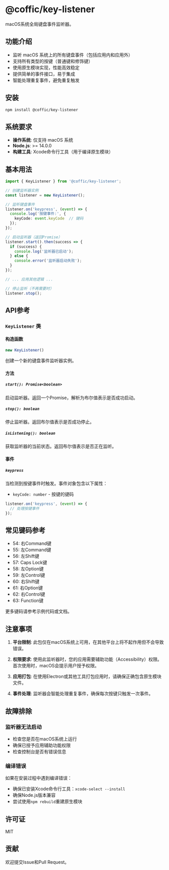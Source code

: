 # @coffic/key-listener

macOS系统全局键盘事件监听器。

## 功能介绍

- 监听 macOS 系统上的所有键盘事件（包括应用内和应用外）
- 支持所有类型的按键（普通键和修饰键）
- 使用原生模块实现，性能高效稳定
- 提供简单的事件接口，易于集成
- 智能处理重复事件，避免重复触发

## 安装

```bash
npm install @coffic/key-listener
```

## 系统要求

- **操作系统**: 仅支持 macOS 系统
- **Node.js**: >= 14.0.0
- **构建工具**: Xcode命令行工具（用于编译原生模块）

## 基本用法

```typescript
import { KeyListener } from '@coffic/key-listener';

// 创建监听器实例
const listener = new KeyListener();

// 监听键盘事件
listener.on('keypress', (event) => {
  console.log('按键事件:', {
    keyCode: event.keyCode  // 键码
  });
});

// 启动监听器（返回Promise）
listener.start().then(success => {
  if (success) {
    console.log('监听器已启动');
  } else {
    console.error('监听器启动失败');
  }
});

// ... 应用其他逻辑 ...

// 停止监听（不再需要时）
listener.stop();
```

## API参考

### `KeyListener` 类

#### 构造函数

```typescript
new KeyListener()
```

创建一个新的键盘事件监听器实例。

#### 方法

##### `start(): Promise<boolean>`

启动监听器。返回一个Promise，解析为布尔值表示是否成功启动。

##### `stop(): boolean`

停止监听器。返回布尔值表示是否成功停止。

##### `isListening(): boolean`

获取监听器的当前状态。返回布尔值表示是否正在监听。

#### 事件

##### `keypress`

当检测到按键事件时触发。事件对象包含以下属性：

- `keyCode: number` - 按键的键码

```typescript
listener.on('keypress', (event) => {
  // 处理按键事件
});
```

## 常见键码参考

- 54: 右Command键
- 55: 左Command键
- 56: 左Shift键
- 57: Caps Lock键
- 58: 左Option键
- 59: 左Control键
- 60: 右Shift键
- 61: 右Option键
- 62: 右Control键
- 63: Function键

更多键码请参考示例代码或文档。

## 注意事项

1. **平台限制**: 此包仅在macOS系统上可用，在其他平台上将不起作用但不会导致错误。

2. **权限要求**: 使用此监听器时，您的应用需要辅助功能（Accessibility）权限。首次使用时，macOS会提示用户授予权限。

3. **应用打包**: 在使用Electron或其他工具打包应用时，请确保正确包含原生模块文件。

4. **事件处理**: 监听器会智能处理重复事件，确保每次按键只触发一次事件。

## 故障排除

### 监听器无法启动

- 检查您是否在macOS系统上运行
- 确保已授予应用辅助功能权限
- 检查控制台是否有错误信息

### 编译错误

如果在安装过程中遇到编译错误：

- 确保已安装Xcode命令行工具：`xcode-select --install`
- 确保Node.js版本兼容
- 尝试使用`npm rebuild`重建原生模块

## 许可证

MIT

## 贡献

欢迎提交Issue和Pull Request。
